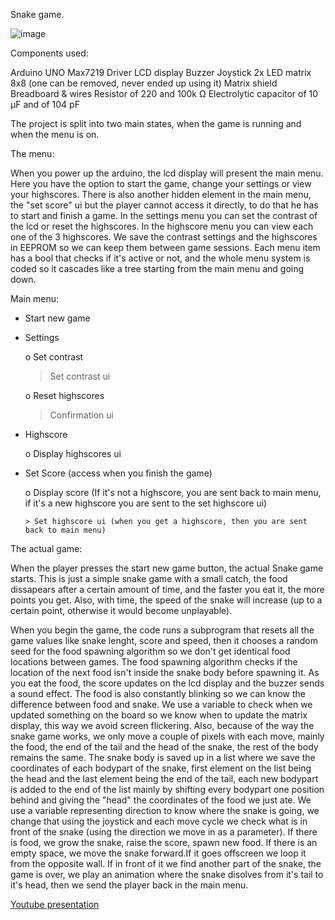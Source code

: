 Snake game.

![image](https://user-images.githubusercontent.com/62521980/197261505-186f06b0-0145-405a-bbed-14f6dc26b9db.png)

Components used:

Arduino UNO
Max7219 Driver
LCD display
Buzzer
Joystick
2x LED matrix 8x8 (one can be removed, never ended up using it)
Matrix shield
Breadboard & wires
Resistor of 220 and 100k Ω
Electrolytic capacitor of 10 µF and of 104 pF

The project is split into two main states, when the game is running and when the menu is on.

The menu:

When you power up the arduino, the lcd display will present the main menu. Here you have the option to start the game, change your settings or view your highscores. There is also another hidden element in the main menu, the "set score" ui
 but the player cannot access it directly, to do that he has to start and finish a game. In the settings menu you can set the contrast of the lcd or reset the highscores. In the highscore menu you can view each one of the 3 highscores.
We save the contrast settings and the highscores in EEPROM so we can keep them between game sessions. 
Each menu item has a bool that checks if it's active or not, and the whole menu system is coded so it cascades like a tree starting from the main menu and going down.

Main menu:
- Start new game
- Settings

    o Set contrast
  
    > Set contrast ui
 
     o Reset highscores
  
    > Confirmation ui
 
- Highscore

  o Display highscores ui
- Set Score (access when you finish the game)

    o Display score (If it's not a highscore, you are sent back to main menu, if it's a new highscore you are sent to the set highscore ui)
    
      > Set highscore ui (when you get a highscore, then you are sent back to main menu)


The actual game:

When the player presses the start new game button, the actual Snake game starts. This is just a simple snake game with a small catch, the food dissapears after a certain amount of time, and the faster you eat it, the more points you get. Also, with 
time, the speed of the snake will increase (up to a certain point, otherwise it would become unplayable).

When you begin the game, the code runs a subprogram that resets all the game values like snake lenght, score and speed, then it chooses a random seed for the food spawning algorithm so we don't get identical food locations between games.
The food spawning algorithm checks if the location of the next food isn't inside the snake body before spawning it. As you eat the food, the score updates on the lcd display and the buzzer sends a sound effect.
The food is also constantly blinking so we can know the difference between food and snake.
We use a variable to check when we updated something on the board so we know when to update the matrix display, this way we avoid screen flickering. Also, because of the way the snake game works, we only move a couple of pixels with each move,
mainly the food, the end of the tail and the head of the snake, the rest of the body remains the same. 
The snake body is saved up in a list where we save the coordinates of each bodypart of the snake, first element on the list being the head and the last element being the end of the tail, each new bodypart is added to the end of the list mainly by shifting every bodypart one position behind
and giving the "head" the coordinates of the food we just ate.
We use a variable representing direction to know where the snake is going, we change that using the joystick and each move cycle we check what is in front of the snake (using the direction we move in as a parameter). If there is food, we grow the snake, raise the score, spawn new food.
If there is an empty space, we move the snake forward.If it goes offscreen we loop it from the opposite wall. If in front of it we find another part of the snake, the game is over, we play an animation where the snake disolves from it's tail to it's head, then we send the player back in the main menu.

[Youtube presentation](https://www.youtube.com/watch?v=Bbhn56sG0fI)
